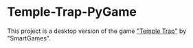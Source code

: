 # Temple-Trap-PyGame
This project is a desktop version of the game ["Temple Trap"](https://www.smartgames.eu/uk/one-player-games/temple-trap) by "SmartGames".
